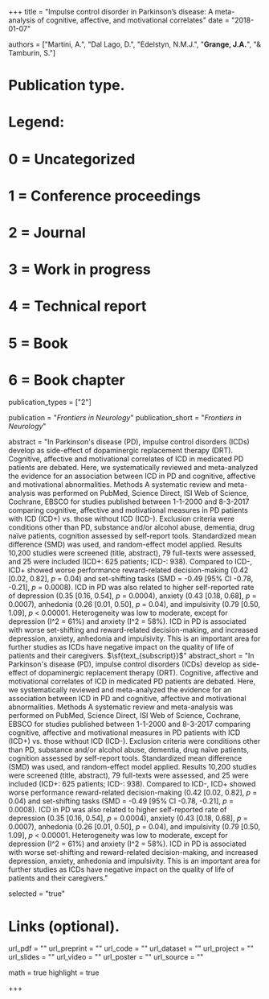 +++
title = "Impulse control disorder in Parkinson’s disease: A meta-analysis of cognitive, affective, and motivational correlates"
date = "2018-01-07"

authors = ["Martini, A.", "Dal Lago, D.", "Edelstyn, N.M.J.", "**Grange, J.A.**",  "& Tamburin, S."]

# Publication type.
# Legend:
# 0 = Uncategorized
# 1 = Conference proceedings
# 2 = Journal
# 3 = Work in progress
# 4 = Technical report
# 5 = Book
# 6 = Book chapter
publication_types = ["2"]

publication = "*Frontiers in Neurology*"
publication_short = "*Frontiers in Neurology*"

abstract = "In Parkinson's disease (PD), impulse control disorders (ICDs) develop as side-effect of dopaminergic replacement therapy (DRT). Cognitive, affective and motivational correlates of ICD in medicated PD patients are debated. Here, we systematically reviewed and meta-analyzed the evidence for an association between ICD in PD and cognitive, affective and motivational abnormalities. Methods A systematic review and meta-analysis was performed on PubMed, Science Direct, ISI Web of Science, Cochrane, EBSCO for studies published between 1-1-2000 and 8-3-2017 comparing cognitive, affective and motivational measures in PD patients with ICD (ICD+) vs. those without ICD (ICD-). Exclusion criteria were conditions other than PD, substance and/or alcohol abuse, dementia, drug naïve patients, cognition assessed by self-report tools. Standardized mean difference (SMD) was used, and random-effect model applied. Results 10,200 studies were screened (title, abstract), 79 full-texts were assessed, and 25 were included (ICD+: 625 patients; ICD-: 938). Compared to ICD-, ICD+ showed worse performance reward-related decision-making (0.42 [0.02, 0.82], *p* = 0.04) and set-shifting tasks (SMD = -0.49 [95% CI -0.78, -0.21], *p* = 0.0008). ICD in PD was also related to higher self-reported rate of depression (0.35 [0.16, 0.54], *p* = 0.0004), anxiety (0.43 [0.18, 0.68], *p* = 0.0007), anhedonia (0.26 [0.01, 0.50], *p* = 0.04), and impulsivity (0.79 [0.50, 1.09], *p* < 0.00001. Heterogeneity was low to moderate, except for depression (I^2 = 61%) and anxiety (I^2 = 58%). ICD in PD is associated with worse set-shifting and reward-related decision-making, and increased depression, anxiety, anhedonia and impulsivity. This is an important area for further studies as ICDs have negative impact on the quality of life of patients and their caregivers. $\sf{text_{subscript}}$"
abstract_short = "In Parkinson's disease (PD), impulse control disorders (ICDs) develop as side-effect of dopaminergic replacement therapy (DRT). Cognitive, affective and motivational correlates of ICD in medicated PD patients are debated. Here, we systematically reviewed and meta-analyzed the evidence for an association between ICD in PD and cognitive, affective and motivational abnormalities. Methods A systematic review and meta-analysis was performed on PubMed, Science Direct, ISI Web of Science, Cochrane, EBSCO for studies published between 1-1-2000 and 8-3-2017 comparing cognitive, affective and motivational measures in PD patients with ICD (ICD+) vs. those without ICD (ICD-). Exclusion criteria were conditions other than PD, substance and/or alcohol abuse, dementia, drug naïve patients, cognition assessed by self-report tools. Standardized mean difference (SMD) was used, and random-effect model applied. Results 10,200 studies were screened (title, abstract), 79 full-texts were assessed, and 25 were included (ICD+: 625 patients; ICD-: 938). Compared to ICD-, ICD+ showed worse performance reward-related decision-making (0.42 [0.02, 0.82], *p* = 0.04) and set-shifting tasks (SMD = -0.49 [95% CI -0.78, -0.21], *p* = 0.0008). ICD in PD was also related to higher self-reported rate of depression (0.35 [0.16, 0.54], *p* = 0.0004), anxiety (0.43 [0.18, 0.68], *p* = 0.0007), anhedonia (0.26 [0.01, 0.50], *p* = 0.04), and impulsivity (0.79 [0.50, 1.09], *p* < 0.00001. Heterogeneity was low to moderate, except for depression (I^2 = 61%) and anxiety (I^2 = 58%). ICD in PD is associated with worse set-shifting and reward-related decision-making, and increased depression, anxiety, anhedonia and impulsivity. This is an important area for further studies as ICDs have negative impact on the quality of life of patients and their caregivers."

selected = "true"

# Links (optional).
url_pdf = ""
url_preprint = ""
url_code = ""
url_dataset = ""
url_project = ""
url_slides = ""
url_video = ""
url_poster = ""
url_source = ""

math = true
highlight = true

+++

